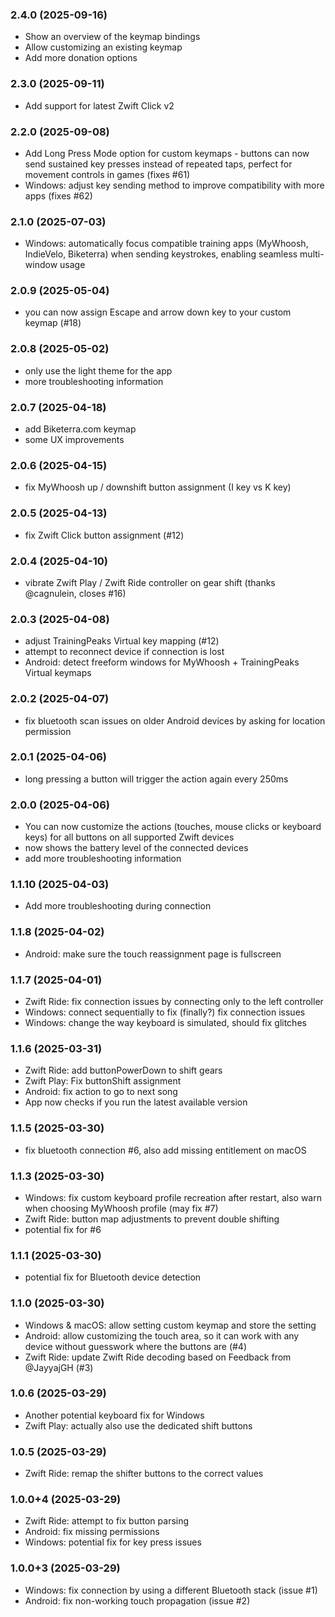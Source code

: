 ### 2.4.0 (2025-09-16)
- Show an overview of the keymap bindings
- Allow customizing an existing keymap
- Add more donation options

### 2.3.0 (2025-09-11)
- Add support for latest Zwift Click v2

### 2.2.0 (2025-09-08)
- Add Long Press Mode option for custom keymaps - buttons can now send sustained key presses instead of repeated taps, perfect for movement controls in games (fixes #61)
- Windows: adjust key sending method to improve compatibility with more apps (fixes #62)

### 2.1.0 (2025-07-03)
- Windows: automatically focus compatible training apps (MyWhoosh, IndieVelo, Biketerra) when sending keystrokes, enabling seamless multi-window usage

### 2.0.9 (2025-05-04)
- you can now assign Escape and arrow down key to your custom keymap (#18)

### 2.0.8 (2025-05-02)
- only use the light theme for the app
- more troubleshooting information

### 2.0.7 (2025-04-18)
- add Biketerra.com keymap
- some UX improvements

### 2.0.6 (2025-04-15)
- fix MyWhoosh up / downshift button assignment (I key vs K key)

### 2.0.5 (2025-04-13)
- fix Zwift Click button assignment (#12)

### 2.0.4 (2025-04-10)
- vibrate Zwift Play / Zwift Ride controller on gear shift (thanks @cagnulein, closes #16)

### 2.0.3 (2025-04-08)
- adjust TrainingPeaks Virtual key mapping (#12)
- attempt to reconnect device if connection is lost 
- Android: detect freeform windows for MyWhoosh + TrainingPeaks Virtual keymaps 

### 2.0.2 (2025-04-07)
- fix bluetooth scan issues on older Android devices by asking for location permission

### 2.0.1 (2025-04-06)
- long pressing a button will trigger the action again every 250ms

### 2.0.0 (2025-04-06)
- You can now customize the actions (touches, mouse clicks or keyboard keys) for all buttons on all supported Zwift devices
- now shows the battery level of the connected devices
- add more troubleshooting information

### 1.1.10 (2025-04-03)
- Add more troubleshooting during connection

### 1.1.8 (2025-04-02)
- Android: make sure the touch reassignment page is fullscreen

### 1.1.7 (2025-04-01)
- Zwift Ride: fix connection issues by connecting only to the left controller
- Windows: connect sequentially to fix (finally?) fix connection issues
- Windows: change the way keyboard is simulated, should fix glitches

### 1.1.6 (2025-03-31)
- Zwift Ride: add buttonPowerDown to shift gears
- Zwift Play: Fix buttonShift assignment
- Android: fix action to go to next song
- App now checks if you run the latest available version

### 1.1.5 (2025-03-30)
- fix bluetooth connection #6, also add missing entitlement on macOS

### 1.1.3 (2025-03-30)
- Windows: fix custom keyboard profile recreation after restart, also warn when choosing MyWhoosh profile (may fix #7)
- Zwift Ride: button map adjustments to prevent double shifting
- potential fix for #6 

### 1.1.1 (2025-03-30)
- potential fix for Bluetooth device detection

### 1.1.0 (2025-03-30)
- Windows & macOS: allow setting custom keymap and store the setting
- Android: allow customizing the touch area, so it can work with any device without guesswork where the buttons are (#4)
- Zwift Ride: update Zwift Ride decoding based on Feedback from @JayyajGH (#3)

### 1.0.6 (2025-03-29)
- Another potential keyboard fix for Windows
- Zwift Play: actually also use the dedicated shift buttons 

### 1.0.5 (2025-03-29)
- Zwift Ride: remap the shifter buttons to the correct values

### 1.0.0+4 (2025-03-29)
- Zwift Ride: attempt to fix button parsing
- Android: fix missing permissions
- Windows: potential fix for key press issues

### 1.0.0+3 (2025-03-29)

- Windows: fix connection by using a different Bluetooth stack (issue #1)
- Android: fix non-working touch propagation (issue #2)
